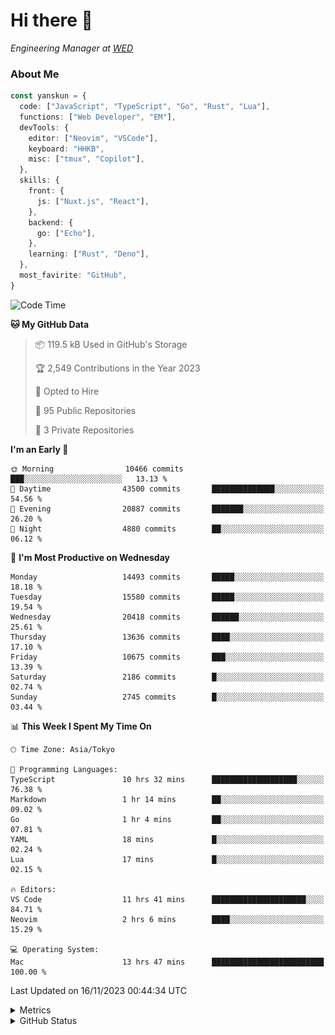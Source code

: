# Hi there&nbsp;:wave:

<!-- ![Alt text](https://spotify-recently-played-readme.vercel.app/api?user=31kynbuubkiu3r4qh4hjuaglhfay) -->

_Engineering Manager at [WED](https://github.com/wedinc)_

### About Me

```ts
const yanskun = {
  code: ["JavaScript", "TypeScript", "Go", "Rust", "Lua"],
  functions: ["Web Developer", "EM"],
  devTools: {
    editor: ["Neovim", "VSCode"],
    keyboard: "HHKB",
    misc: ["tmux", "Copilot"],
  },
  skills: {
    front: {
      js: ["Nuxt.js", "React"],
    },
    backend: {
      go: ["Echo"],
    },
    learning: ["Rust", "Deno"],
  },
  most_favirite: "GitHub",
}
```

<!--START_SECTION:waka-->
![Code Time](http://img.shields.io/badge/Code%20Time-557%20hrs%2029%20mins-blue)

**🐱 My GitHub Data** 

> 📦 119.5 kB Used in GitHub's Storage 
 > 
> 🏆 2,549 Contributions in the Year 2023
 > 
> 💼 Opted to Hire
 > 
> 📜 95 Public Repositories 
 > 
> 🔑 3 Private Repositories 
 > 
**I'm an Early 🐤** 

```text
🌞 Morning                10466 commits       ███░░░░░░░░░░░░░░░░░░░░░░   13.13 % 
🌆 Daytime                43500 commits       ██████████████░░░░░░░░░░░   54.56 % 
🌃 Evening                20887 commits       ███████░░░░░░░░░░░░░░░░░░   26.20 % 
🌙 Night                  4880 commits        ██░░░░░░░░░░░░░░░░░░░░░░░   06.12 % 
```
📅 **I'm Most Productive on Wednesday** 

```text
Monday                   14493 commits       █████░░░░░░░░░░░░░░░░░░░░   18.18 % 
Tuesday                  15580 commits       █████░░░░░░░░░░░░░░░░░░░░   19.54 % 
Wednesday                20418 commits       ██████░░░░░░░░░░░░░░░░░░░   25.61 % 
Thursday                 13636 commits       ████░░░░░░░░░░░░░░░░░░░░░   17.10 % 
Friday                   10675 commits       ███░░░░░░░░░░░░░░░░░░░░░░   13.39 % 
Saturday                 2186 commits        █░░░░░░░░░░░░░░░░░░░░░░░░   02.74 % 
Sunday                   2745 commits        █░░░░░░░░░░░░░░░░░░░░░░░░   03.44 % 
```


📊 **This Week I Spent My Time On** 

```text
🕑︎ Time Zone: Asia/Tokyo

💬 Programming Languages: 
TypeScript               10 hrs 32 mins      ███████████████████░░░░░░   76.38 % 
Markdown                 1 hr 14 mins        ██░░░░░░░░░░░░░░░░░░░░░░░   09.02 % 
Go                       1 hr 4 mins         ██░░░░░░░░░░░░░░░░░░░░░░░   07.81 % 
YAML                     18 mins             █░░░░░░░░░░░░░░░░░░░░░░░░   02.24 % 
Lua                      17 mins             █░░░░░░░░░░░░░░░░░░░░░░░░   02.15 % 

🔥 Editors: 
VS Code                  11 hrs 41 mins      █████████████████████░░░░   84.71 % 
Neovim                   2 hrs 6 mins        ████░░░░░░░░░░░░░░░░░░░░░   15.29 % 

💻 Operating System: 
Mac                      13 hrs 47 mins      █████████████████████████   100.00 % 
```


 Last Updated on 16/11/2023 00:44:34 UTC
<!--END_SECTION:waka-->

<details>
  <summary>Metrics</summary>
  <img src="https://github.com/yanskun/yanskun/blob/main/github-metrics.svg" alt="Metrics">
</details>

<details>
  <summary>GitHub Status</summary>
  <picture>
    <source media="(prefers-color-scheme: dark)" srcset="https://raw.githubusercontent.com/yanskun/yanskun/master/profile-summary-card-output/nord_dark/0-profile-details.svg">
   <img src="https://raw.githubusercontent.com/yanskun/yanskun/master/profile-summary-card-output/default/0-profile-details.svg">
  </picture>
  <br>
  <picture>
    <source media="(prefers-color-scheme: dark)" srcset="https://raw.githubusercontent.com/yanskun/yanskun/master/profile-summary-card-output/nord_dark/1-repos-per-language.svg">
   <img src="https://raw.githubusercontent.com/yanskun/yanskun/master/profile-summary-card-output/default/1-repos-per-language.svg">
  </picture>
  <picture>
    <source media="(prefers-color-scheme: dark)" srcset="https://raw.githubusercontent.com/yanskun/yanskun/master/profile-summary-card-output/nord_dark/2-most-commit-language.svg">
   <img src="https://raw.githubusercontent.com/yanskun/yanskun/master/profile-summary-card-output/default/2-most-commit-language.svg">
  </picture>
  <br>
  <picture>
    <source media="(prefers-color-scheme: dark)" srcset="https://raw.githubusercontent.com/yanskun/yanskun/master/profile-summary-card-output/nord_dark/3-stats.svg">
   <img src="https://raw.githubusercontent.com/yanskun/yanskun/master/profile-summary-card-output/default/3-stats.svg">
  </picture>
  <picture>
    <source media="(prefers-color-scheme: dark)" srcset="https://raw.githubusercontent.com/yanskun/yanskun/master/profile-summary-card-output/nord_dark/4-productive-time.svg">
   <img src="https://raw.githubusercontent.com/yanskun/yanskun/master/profile-summary-card-output/default/4-productive-time.svg">
  </picture>
</details>
